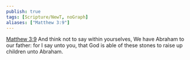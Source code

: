 ```yaml
---
publish: true
tags: [Scripture/NewT, noGraph]
aliases: ["Matthew 3:9"]
---
```

[Matthew 3:9](https://churchofjesuschrist.org/study/scriptures/nt/matt/3?lang=eng&id=p9#p9) And think not to say within yourselves, We have Abraham to our father: for I say unto you, that God is able of these stones to raise up children unto Abraham.
